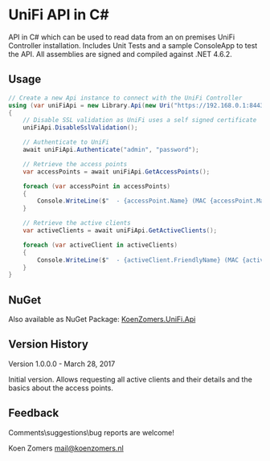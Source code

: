 # UniFi API in C#

API in C# which can be used to read data from an on premises UniFi Controller installation. Includes Unit Tests and a sample ConsoleApp to test the API. All assemblies are signed and compiled against .NET 4.6.2.

## Usage

```C#
// Create a new Api instance to connect with the UniFi Controller
using (var uniFiApi = new Library.Api(new Uri("https://192.168.0.1:8443"))
{
    // Disable SSL validation as UniFi uses a self signed certificate
    uniFiApi.DisableSslValidation();

    // Authenticate to UniFi
    await uniFiApi.Authenticate("admin", "password");

    // Retrieve the access points
    var accessPoints = await uniFiApi.GetAccessPoints();

    foreach (var accessPoint in accessPoints)
    {
        Console.WriteLine($"  - {accessPoint.Name} (MAC {accessPoint.MacAddress})");
    }

    // Retrieve the active clients
    var activeClients = await uniFiApi.GetActiveClients();

    foreach (var activeClient in activeClients)
    {
        Console.WriteLine($"  - {activeClient.FriendlyName} (MAC {activeClient.MacAddress}, Channel {activeClient.Channel})");
    }
}
```

## NuGet

Also available as NuGet Package: [KoenZomers.UniFi.Api](https://www.nuget.org/packages/KoenZomers.UniFi.Api/)

## Version History

Version 1.0.0.0 - March 28, 2017

Initial version. Allows requesting all active clients and their details and the basics about the access points.

## Feedback

Comments\suggestions\bug reports are welcome!

Koen Zomers
mail@koenzomers.nl